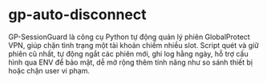 # gp-auto-disconnect
GP-SessionGuard là công cụ Python tự động quản lý phiên GlobalProtect VPN, giúp chặn tình trạng một tài khoản chiếm nhiều slot. Script quét và giữ phiên cũ nhất, tự động ngắt các phiên mới, ghi log hằng ngày, hỗ trợ cấu hình qua ENV để bảo mật, dễ mở rộng thêm tính năng như so sánh thiết bị hoặc chặn user vi phạm.
